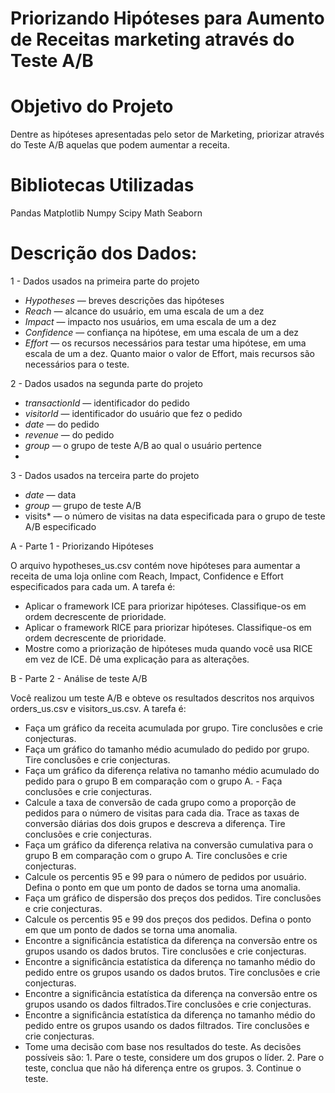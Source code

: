 # Priorizando Hipóteses para Aumento de Receitas marketing através do Teste A/B

# Objetivo do Projeto
Dentre as hipóteses apresentadas pelo setor de Marketing, priorizar através do Teste A/B aquelas que podem aumentar a receita.

# Bibliotecas Utilizadas
Pandas
Matplotlib
Numpy
Scipy
Math
Seaborn

# Descrição dos Dados:

1 - Dados usados na primeira parte do projeto

 - *Hypotheses* — breves descrições das hipóteses
 - *Reach* — alcance do usuário, em uma escala de um a dez
 - *Impact* — impacto nos usuários, em uma escala de um a dez
 - *Confidence* — confiança na hipótese, em uma escala de um a dez
 - *Effort* — os recursos necessários para testar uma hipótese, em uma escala de um a dez. Quanto maior o valor de Effort, mais recursos são necessários para o teste.

2 - Dados usados na segunda parte do projeto

 - *transactionId* — identificador do pedido
 - *visitorId* — identificador do usuário que fez o pedido
 - *date* — do pedido
 - *revenue* — do pedido
 - *group* — o grupo de teste A/B ao qual o usuário pertence
 - 
3 - Dados usados na terceira parte do projeto
 - *date* — data
 - *group* — grupo de teste A/B
 - visits* — o número de visitas na data especificada para o grupo de teste A/B especificado

A - Parte 1 - Priorizando Hipóteses

O arquivo hypotheses_us.csv contém nove hipóteses para aumentar a receita de uma loja online com Reach, Impact, Confidence e Effort especificados para cada um. A tarefa é:
 - Aplicar o framework ICE para priorizar hipóteses. Classifique-os em ordem decrescente de prioridade.
 - Aplicar o framework RICE para priorizar hipóteses. Classifique-os em ordem decrescente de prioridade.
 - Mostre como a priorização de hipóteses muda quando você usa RICE em vez de ICE. Dê uma explicação para as alterações.

B - Parte 2 - Análise de teste A/B

Você realizou um teste A/B e obteve os resultados descritos nos arquivos orders_us.csv e visitors_us.csv. A tarefa é:

 - Faça um gráfico da receita acumulada por grupo. Tire conclusões e crie conjecturas.
 - Faça um gráfico do tamanho médio acumulado do pedido por grupo. Tire conclusões e crie conjecturas.
 - Faça um gráfico da diferença relativa no tamanho médio acumulado do pedido para o grupo B em comparação com o grupo A. - Faça conclusões e crie conjecturas.
 - Calcule a taxa de conversão de cada grupo como a proporção de pedidos para o número de visitas para cada dia. Trace as taxas de conversão diárias dos dois grupos e descreva a diferença. Tire conclusões e crie conjecturas.
 - Faça um gráfico da diferença relativa na conversão cumulativa para o grupo B em comparação com o grupo A. Tire conclusões e crie conjecturas.
 - Calcule os percentis 95 e 99 para o número de pedidos por usuário. Defina o ponto em que um ponto de dados se torna uma anomalia.
 - Faça um gráfico de dispersão dos preços dos pedidos. Tire conclusões e crie conjecturas.
 - Calcule os percentis 95 e 99 dos preços dos pedidos. Defina o ponto em que um ponto de dados se torna uma anomalia.
 - Encontre a significância estatística da diferença na conversão entre os grupos usando os dados brutos. Tire conclusões e crie conjecturas.
 - Encontre a significância estatística da diferença no tamanho médio do pedido entre os grupos usando os dados brutos. Tire conclusões e crie conjecturas.
 - Encontre a significância estatística da diferença na conversão entre os grupos usando os dados filtrados.Tire conclusões e crie conjecturas.
 - Encontre a significância estatística da diferença no tamanho médio do pedido entre os grupos usando os dados filtrados. Tire conclusões e crie conjecturas.
 - Tome uma decisão com base nos resultados do teste. As decisões possíveis são: 1. Pare o teste, considere um dos grupos o líder. 2. Pare o teste, conclua que não há diferença entre os grupos. 3. Continue o teste.
